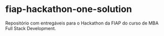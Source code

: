 # fiap-hackathon-one-solution
Repositório com entregáveis para o Hackathon da FIAP do curso de MBA Full Stack Development.
